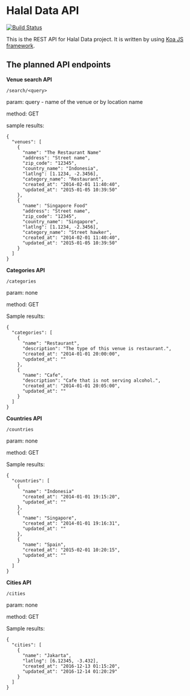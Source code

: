 # Halal Data API

[![Build Status](https://travis-ci.org/HalalData/api.svg?branch=master)](https://travis-ci.org/HalalData/api)

This is the REST API for Halal Data project. It is written by using [Koa JS framework](http://koajs.com "Koa JS framework").

## The planned API endpoints

**Venue search API**

```
/search/<query>
```

param: query - name of the venue or by location name

method: GET

sample results:

```
{
  "venues": [
    {
      "name": "The Restaurant Name"
      "address": "Street name",
      "zip_code": "12345",
      "country_name": "Indonesia",
      "latlng": [1.1234, -2.3456],
      "category_name": "Restaurant",
      "created_at": "2014-02-01 11:40:40",
      "updated_at": "2015-01-05 10:39:50"
    },
    {
      "name": "Singapore Food"
      "address": "Street name",
      "zip_code": "12345",
      "country_name": "Singapore",
      "latlng": [1.1234, -2.3456],
      "category_name": "Street hawker",
      "created_at": "2014-02-01 11:40:40",
      "updated_at": "2015-01-05 10:39:50"
    }
  ]
}
```

**Categories API**

```
/categories
```

param: none

method: GET

Sample results:
```
{
  "categories": [
    {
      "name": "Restaurant",
      "description": "The type of this venue is restaurant.",
      "created_at": "2014-01-01 20:00:00",
      "updated_at": ""
    },
    {
      "name": "Cafe",
      "description": "Cafe that is not serving alcohol.",
      "created_at": "2014-01-01 20:05:00",
      "updated_at": ""
    }
  ]
}
```

**Countries API**

```
/countries
```

param: none

method: GET

Sample results:
```
{
  "countries": [
    {
      "name": "Indonesia"
      "created_at": "2014-01-01 19:15:20",
      "updated_at": ""
    },
    {
      "name": "Singapore",
      "created_at": "2014-01-01 19:16:31",
      "updated_at": ""
    },
    {
      "name": "Spain",
      "created_at": "2015-02-01 10:20:15",
      "updated_at": ""
    }
  ]
}
```

**Cities API**

```
/cities
```

param: none

method: GET

Sample results:
```
{
  "cities": [
    {
      "name": "Jakarta",
      "latlng": [6.12345, -3.432],
      "created_at": "2016-12-13 01:15:20",
      "updated_at": "2016-12-14 01:20:29"
    }
  ]
}
```
